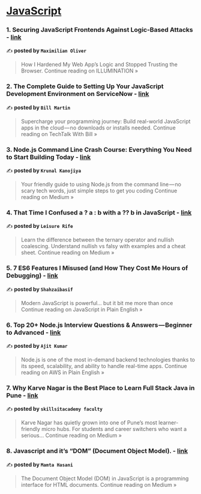 
<h1><a href=https://medium.com/tag/javascript-development/recommended target="_blank" rel="noopener noreferrer">JavaScript</a></h1>
<h3>1. Securing JavaScript Frontends Against Logic-Based Attacks - <a href="https://medium.com/illumination/securing-javascript-frontends-against-logic-based-attacks-66dc09d08be0?source=rss------javascript_development-5" target="_blank" rel="noopener noreferrer">link</a></h3>

✍️ **posted by `Maximilian Oliver`**

<blockquote>How I Hardened My Web App’s Logic and Stopped Trusting the Browser.
Continue reading on ILLUMINATION »</blockquote>

<h3>2. The Complete Guide to Setting Up Your JavaScript Development Environment on ServiceNow - <a href="https://medium.com/techtalk-with-bill/the-complete-guide-to-setting-up-your-javascript-development-environment-on-servicenow-666bad344fe5?source=rss------javascript_development-5" target="_blank" rel="noopener noreferrer">link</a></h3>

✍️ **posted by `Bill Martin`**

<blockquote>Supercharge your programming journey: Build real-world JavaScript apps in the cloud — no downloads or installs needed.
Continue reading on TechTalk With Bill »</blockquote>

<h3>3. Node.js Command Line Crash Course: Everything You Need to Start Building Today - <a href="https://medium.com/@krunalkanojiya/node-js-command-line-crash-course-everything-you-need-to-start-building-today-e082ca6bd88f?source=rss------javascript_development-5" target="_blank" rel="noopener noreferrer">link</a></h3>

✍️ **posted by `Krunal Kanojiya`**

<blockquote>Your friendly guide to using Node.js from the command line — no scary tech words, just simple steps to get you coding
Continue reading on Medium »</blockquote>

<h3>4. That Time I Confused a ? a : b with a ?? b in JavaScript - <a href="https://flytoleisure.medium.com/that-time-i-confused-a-a-b-with-a-b-in-javascript-4f8a5bc26ae1?source=rss------javascript_development-5" target="_blank" rel="noopener noreferrer">link</a></h3>

✍️ **posted by `Leisure Rife`**

<blockquote>Learn the difference between the ternary operator and nullish coalescing. Understand nullish vs falsy with examples and a cheat sheet.
Continue reading on Medium »</blockquote>

<h3>5. 7 ES6 Features I Misused (and How They Cost Me Hours of Debugging) - <a href="https://javascript.plainenglish.io/7-es6-features-i-misused-and-how-they-cost-me-hours-of-debugging-5267ed1f2717?source=rss------javascript_development-5" target="_blank" rel="noopener noreferrer">link</a></h3>

✍️ **posted by `Shahzaibasif`**

<blockquote>Modern JavaScript is powerful… but it bit me more than once
Continue reading on JavaScript in Plain English »</blockquote>

<h3>6.  Top 20+ Node.js Interview Questions & Answers — Beginner to Advanced - <a href="https://aws.plainenglish.io/top-20-node-js-interview-questions-answers-beginner-to-advanced-dc90cddc7621?source=rss------javascript_development-5" target="_blank" rel="noopener noreferrer">link</a></h3>

✍️ **posted by `Ajit Kumar`**

<blockquote>Node.js is one of the most in-demand backend technologies thanks to its speed, scalability, and ability to handle real-time apps.
Continue reading on AWS in Plain English »</blockquote>

<h3>7. Why Karve Nagar is the Best Place to Learn Full Stack Java in Pune - <a href="https://medium.com/@skillsitacademyfaculty/why-karve-nagar-is-the-best-place-to-learn-full-stack-java-in-pune-12d8c72cfed1?source=rss------javascript_development-5" target="_blank" rel="noopener noreferrer">link</a></h3>

✍️ **posted by `skillsitacademy faculty`**

<blockquote>Karve Nagar has quietly grown into one of Pune’s most learner-friendly micro hubs. For students and career switchers who want a serious…
Continue reading on Medium »</blockquote>

<h3>8. Javascript and it’s “DOM” (Document Object Model). - <a href="https://medium.com/@hasanimamta2007/javascript-and-its-dom-document-object-model-ae0c067d44e8?source=rss------javascript_development-5" target="_blank" rel="noopener noreferrer">link</a></h3>

✍️ **posted by `Mamta Hasani`**

<blockquote>The Document Object Model (DOM) in JavaScript is a programming interface for HTML documents.
Continue reading on Medium »</blockquote>

